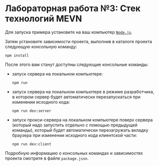 # Лабораторная работа №3: Стек технологий MEVN

Для запуска примера установите на ваш компьютер
[`Node.js`](https://nodejs.org/en/download).

Затем установите зависимости проекта, выполнив в каталоге проекта следующую
консольную команду:

```
npm install
```

После этого вам станут доступны следующие консольные команды:

- запуск сервера на локальном компьютере:

  ```
  npm run
  ```

- запуск сервера на локальном компьютере в режиме разработчика, в котором
сервер будет автоматически перезапускаться при изменении исходного кода:

  ```
  npm run dev:server
  ```

- запуск прокси-сервера на локальном компьютере поверх сервера
(который надо запустить отдельно с помощью предыдущей команды), который будет
автоматически перезагружать вкладку браузера при изменении исходного кода
клиентской части:

  ```
  npm run dev:client
  ```

Подробную информацию о консольных командах и зависимостях проекта смотрите
в файле `package.json`.
